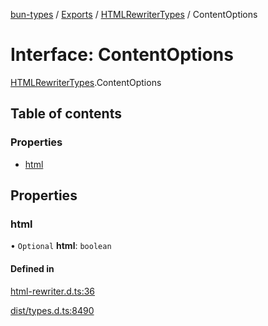 [bun-types](https://github.com/oven-sh/bun-types/blob/master/api-docs/README.md) / [Exports](https://github.com/oven-sh/bun-types/blob/master/api-docs/modules.md) / [HTMLRewriterTypes](https://github.com/oven-sh/bun-types/blob/master/api-docs/modules/HTMLRewriterTypes.md) / ContentOptions

# Interface: ContentOptions

[HTMLRewriterTypes](https://github.com/oven-sh/bun-types/blob/master/api-docs/modules/HTMLRewriterTypes.md).ContentOptions

## Table of contents

### Properties

- [html](https://github.com/oven-sh/bun-types/blob/master/api-docs/interfaces/HTMLRewriterTypes.ContentOptions.md#html)

## Properties

### html

• `Optional` **html**: `boolean`

#### Defined in

[html-rewriter.d.ts:36](https://github.com/valgaze/bun-types/blob/6f8dbf8/html-rewriter.d.ts#L36)

[dist/types.d.ts:8490](https://github.com/valgaze/bun-types/blob/6f8dbf8/dist/types.d.ts#L8490)
